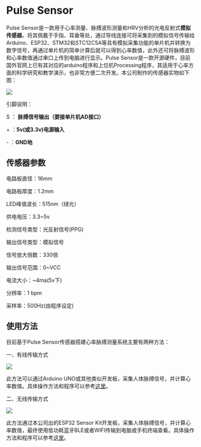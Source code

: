 # Pulse Sensor

Pulse Sensor是一款用于心率测量、脉搏波形测量和HRV分析的光电反射式**模拟传感器**。将其佩戴于手指、耳垂等处，通过导线连接可将采集到的模拟信号传输给Arduino、ESP32、STM32和STC12C5A等具有模拟采集功能的单片机并转换为数字信号，再通过单片机的简单计算后就可以得到心率数值，此外还可将脉搏波形和心率数值通过串口上传到电脑进行显示。Pulse Sensor是一款开源硬件，目前国外官网上已有其对应的arduino程序和上位机Processing程序，其适用于心率方面的科学研究和教学演示，也非常方便二次开发。本公司制作的传感器实物如下图：

![](https://addison-cq.github.io/webPages/images/image-20221026214424539.png)

引脚说明：

S ： **脉搏信号输出（要接单片机AD接口）**

\+ ：**5v(或3.3v)电源输入**

\- ：**GND地**

## 传感器参数

电路板直径：16mm

电路板厚度：1.2mm

LED峰值波长：515nm（绿光）

供电电压：3.3~5v 

检测信号类型：光反射信号(PPG)

输出信号类型：模拟信号

信号放大倍数：330倍

输出信号范围：0~VCC

电流大小：~4ma(5v下)

分辨率：1 bpm

采样率：500Hz(由程序设定)

## 使用方法

目前基于Pulse Sensor传感器搭建心率脉搏测量系统主要有两种方法：

一、有线传输方式

![](https://addison-cq.github.io/webPages/images/pulsesensor_arduino.jpg)

此方法可以通过Arduino UNO或其他类似开发板，采集人体脉搏信号，并计算心率数值。具体操作方法和程序可以参考[这里](https://github.com/WorldFamousElectronics/PulseSensor_Amped_Arduino)。

二、无线传输方式

![](https://addison-cq.github.io/webPages/images/pulsesensor_esp32.jpg)

此方法通过本公司出的ESP32 Sensor Kit开发板，采集人体脉搏信号，并计算心率数值，最终使用低功耗蓝牙BLE或者WIFI传输到电脑或手机终端查看。具体操作方法和程序可以参考[这里](https://addison-cq.github.io/webPages/Board/ESP32SensorKit/)。
